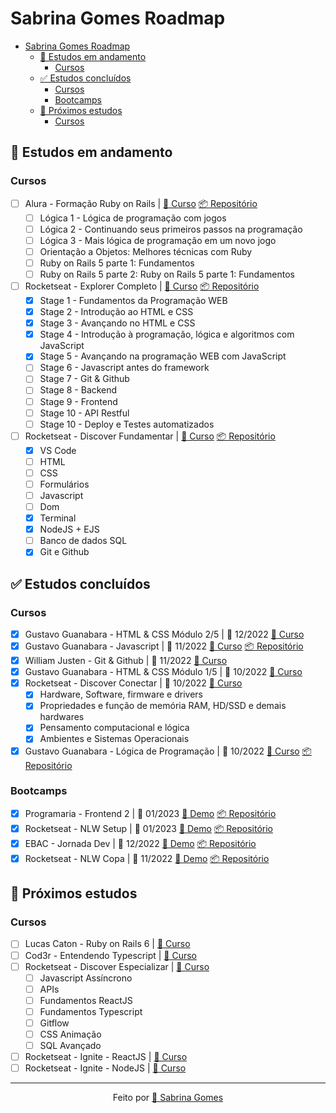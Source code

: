 # Sabrina Gomes Roadmap

- [Sabrina Gomes Roadmap](#sabrina-gomes-roadmap)
  - [📑 Estudos em andamento](#-estudos-em-andamento)
    - [Cursos](#cursos)
    <!-- - [Bootcamps](#bootcamps) -->
  - [✅ Estudos concluídos](#-estudos-concluídos)
    - [Cursos](#cursos-1)
    - [Bootcamps](#bootcamps-1)
  - [🎯 Próximos estudos](#-próximos-estudos)
    - [Cursos](#cursos-2)
    <!-- - [Bootcamps](#bootcamps-2) -->

## 📑 Estudos em andamento

### Cursos

- [ ] Alura - Formação Ruby on Rails | [🔗 Curso](https://cursos.alura.com.br/formacao-ruby-on-rails) [📦 Repositório](https://github.com/sabrinagomesb/alura-trilha-ruby)
  - [ ] Lógica 1 - Lógica de programação com jogos
  - [ ] Lógica 2 - Continuando seus primeiros passos na programação
  - [ ] Lógica 3 - Mais lógica de programação em um novo jogo
  - [ ] Orientação a Objetos: Melhores técnicas com Ruby
  - [ ] Ruby on Rails 5 parte 1: Fundamentos
  - [ ] Ruby on Rails 5 parte 2: Ruby on Rails 5 parte 1: Fundamentos
- [ ] Rocketseat - Explorer Completo | [🔗 Curso](https://www.rocketseat.com.br/explorer) [📦 Repositório](https://github.com/sabrinagomesb/rs-explorer)
  - [x] Stage 1 - Fundamentos da Programação WEB
  - [x] Stage 2 - Introdução ao HTML e CSS
  - [x] Stage 3 - Avançando no HTML e CSS
  - [x] Stage 4 - Introdução à programação, lógica e algoritmos com JavaScript
  - [x] Stage 5 - Avançando na programação WEB com JavaScript
  - [ ] Stage 6 - Javascript antes do framework
  - [ ] Stage 7 - Git & Github
  - [ ] Stage 8 - Backend
  - [ ] Stage 9 - Frontend
  - [ ] Stage 10 - API Restful
  - [ ] Stage 10 - Deploy e Testes automatizados
- [ ] Rocketseat - Discover Fundamentar | [🔗 Curso](https://app.rocketseat.com.br/discover/trails/fundamentar) [📦 Repositório](https://github.com/sabrinagomesb/rs-trilha-fundamentar)
  - [x] VS Code
  - [ ] HTML
  - [ ] CSS
  - [ ] Formulários
  - [ ] Javascript
  - [ ] Dom
  - [x] Terminal
  - [x] NodeJS + EJS  
  - [ ] Banco de dados SQL
  - [x] Git e Github

<!-- ### Bootcamps -->

## ✅ Estudos concluídos

### Cursos

- [x] Gustavo Guanabara - HTML & CSS Módulo 2/5 | 📅 12/2022 [🔗 Curso](https://www.youtube.com/watch?v=vPNIAJ9B4hg&list=PLHz_AreHm4dlUpEXkY1AyVLQGcpSgVF8s)
- [x] Gustavo Guanabara - Javascript | 📅 11/2022 [🔗 Curso](https://www.youtube.com/playlist?list=PLHz_AreHm4dlsK3Nr9GVvXCbpQyHQl1o1) [📦 Repositório](https://github.com/sabrinagomesb/gb-javascript-iniciante)
- [x] William Justen - Git & Github | 📅 11/2022 [🔗 Curso](https://www.youtube.com/playlist?list=PLlAbYrWSYTiPA2iEiQ2PF_A9j__C4hi0A)
- [x] Gustavo Guanabara - HTML & CSS Módulo 1/5 | 📅 10/2022 [🔗 Curso](https://www.youtube.com/playlist?list=PLHz_AreHm4dkZ9-atkcmcBaMZdmLHft8n)
- [x] Rocketseat - Discover Conectar | 📅 10/2022 [🔗 Curso](https://app.rocketseat.com.br/discover/trails/conectar)
  - [x] Hardware, Software, firmware e drivers
  - [x] Propriedades e função de memória RAM, HD/SSD e demais hardwares
  - [x] Pensamento computacional e lógica
  - [x] Ambientes e Sistemas Operacionais
- [x] Gustavo Guanabara - Lógica de Programação | 📅 10/2022 [🔗 Curso](https://www.youtube.com/playlist?list=PLHz_AreHm4dmSj0MHol_aoNYCSGFqvfXV) [📦 Repositório](https://github.com/sabrinagomesb/gb-logica-programacao)

### Bootcamps

- [x] Programaria - Frontend 2 | 📅 01/2023 [🎁 Demo](https://sabrinagomesb.github.io/programaria-frontend2/) [📦 Repositório](https://github.com/sabrinagomesb/programaria-frontend2)
- [x] Rocketseat - NLW Setup | 📅 01/2023 [🎁 Demo](https://sabrinagomesb.github.io/rs-nlw-setup/) [📦 Repositório](https://github.com/sabrinagomesb/rs-nlw-setup)
- [x] EBAC - Jornada Dev | 📅 12/2022 [🎁 Demo](https://sabrinagomesb.github.io/ebac-devweek/) [📦 Repositório](https://github.com/sabrinagomesb/ebac-devweek)
- [x] Rocketseat - NLW Copa | 📅 11/2022 [🎁 Demo](https://sabrinagomesb.github.io/rs-nlw-copa/) [📦 Repositório](https://github.com/sabrinagomesb/rs-nlw-copa)

## 🎯 Próximos estudos

### Cursos

- [ ] Lucas Caton - Ruby on Rails 6 | [🔗 Curso](https://curso-lucascaton.club.hotmart.com/)
- [ ] Cod3r - Entendendo Typescript | [🔗 Curso](https://www.cod3r.com.br/courses/entendendo-typescript)
- [ ] Rocketseat - Discover Especializar | [🔗 Curso](https://app.rocketseat.com.br/discover/trails/especializar)
  - [ ] Javascript Assíncrono
  - [ ] APIs
  - [ ] Fundamentos ReactJS
  - [ ] Fundamentos Typescript
  - [ ] Gitflow
  - [ ] CSS Animação
  - [ ] SQL Avançado
- [ ] Rocketseat - Ignite - ReactJS | [🔗 Curso](https://app.rocketseat.com.br/discover/trails/especializar)
- [ ] Rocketseat - Ignite - NodeJS | [🔗 Curso](https://app.rocketseat.com.br/discover/trails/especializar)

<!-- ### Bootcamps -->

---

<p align="center">Feito por <a href="https://github.com/sabrinagomesb">💫 Sabrina Gomes</a></p>
